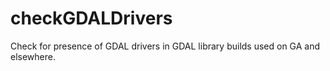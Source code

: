 # checkGDALDrivers

Check for presence of GDAL drivers in GDAL library builds used on GA and elsewhere.
